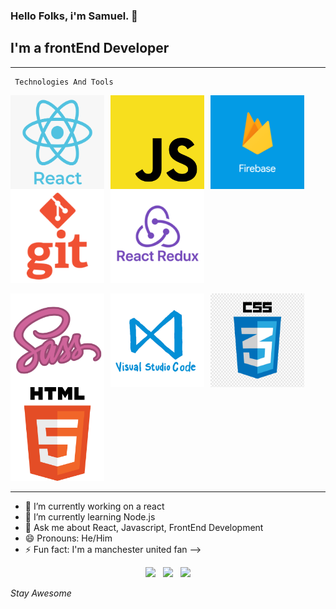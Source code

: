 ### Hello Folks, i'm Samuel.  👋

## I'm a frontEnd Developer
---

```
 Technologies And Tools

```




<img src="https://github.com/oluSammy/oluSammy/blob/master/img/react-log.png?raw=true"
     alt="Markdown Monster icon" width="150" height="150" 
     style="float: left; margin-right: 10px;"
/>

<img src="https://github.com/oluSammy/oluSammy/blob/master/img/js.png?raw=true"
     alt="Markdown Monster icon" width="150" height="150" 
     style="float: left; margin-right: 10px;"
/>
<img src="https://github.com/oluSammy/oluSammy/blob/master/img/firebase%20logo.png?raw=true"
     alt="Markdown Monster icon" width="150" height="150"
     style="float: left; margin-right: 10px;"
/>
<img src="https://github.com/oluSammy/oluSammy/blob/master/img/git%20logo-2.png?raw=true"
     alt="Markdown Monster icon" width="150" height="150"
     style="float: left; margin-right: 10px;"
/>
<img src="https://github.com/oluSammy/oluSammy/blob/master/img/react-redux.png?raw=true"
     alt="Markdown Monster icon" width="150" height="150"
     style="margin-right: 10px;"
/>

<img src="https://github.com/oluSammy/oluSammy/blob/master/img/sass%20logo.png?raw=true"
     alt="Markdown Monster icon" width="150" height="150"
     style="float: left; margin-right: 10px;"
/>

<img src="https://github.com/oluSammy/oluSammy/blob/master/img/vs%20code.png?raw=true"
     alt="Markdown Monster icon" width="150" height="150"
     style="float: left; margin-right: 10px;"
/>
<img src="https://github.com/oluSammy/oluSammy/blob/master/img/css%20logo-2.png?raw=true"
     alt="Markdown Monster icon" width="150" height="150"
     style="float: left; margin-right: 10px;"
/>

<img src="https://github.com/oluSammy/oluSammy/blob/master/img/html%20logo.png?raw=true"
     alt="Markdown Monster icon" width="150" height="150"
     style=" margin-right: 10px;"
/>

___


- 🔭 I’m currently working on a react 
- 🌱 I’m currently learning Node.js
- 💬 Ask me about React, Javascript, FrontEnd Development
- 😄 Pronouns: He/Him
- ⚡ Fun fact: I'm a manchester united fan
-->

<p align='center'>
<a href="https://twitter.com/olusamayor"><img height="30" src="https://github.com/WaylonWalker/WaylonWalker/blob/main/icon/twitter.png?raw=true"></a>&nbsp;&nbsp;
<a href="https://www.instagram.com/samueldii"><img height="30" src="https://github.com/WaylonWalker/WaylonWalker/blob/main/icon/instagram.jpg?raw=true"></a>&nbsp;&nbsp;
<a href="www.linkedin.com/in/samuel-olumorin"><img height="30" src="https://github.com/WaylonWalker/WaylonWalker/blob/main/icon/linkedin.png?raw=true"></a>
</p

# *Stay Awesome*
